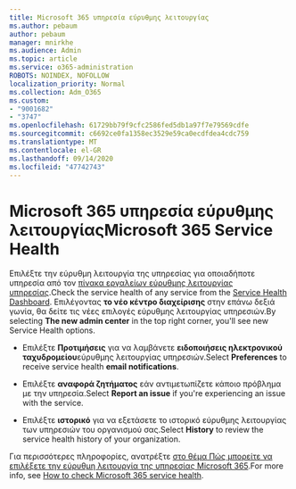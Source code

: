 ```yaml
---
title: Microsoft 365 υπηρεσία εύρυθμης λειτουργίας
ms.author: pebaum
author: pebaum
manager: mnirkhe
ms.audience: Admin
ms.topic: article
ms.service: o365-administration
ROBOTS: NOINDEX, NOFOLLOW
localization_priority: Normal
ms.collection: Adm_O365
ms.custom:
- "9001682"
- "3747"
ms.openlocfilehash: 61729bb79f9cfc2586fed5db1a97f7e79569cdfe
ms.sourcegitcommit: c6692ce0fa1358ec3529e59ca0ecdfdea4cdc759
ms.translationtype: MT
ms.contentlocale: el-GR
ms.lasthandoff: 09/14/2020
ms.locfileid: "47742743"
---
```

# <a name="microsoft-365-service-health"></a><span data-ttu-id="485e1-102">Microsoft 365 υπηρεσία εύρυθμης λειτουργίας</span><span class="sxs-lookup"><span data-stu-id="485e1-102">Microsoft 365 Service Health</span></span>


<span data-ttu-id="485e1-103">Επιλέξτε την εύρυθμη λειτουργία της υπηρεσίας για οποιαδήποτε υπηρεσία από τον [πίνακα εργαλείων εύρυθμης λειτουργίας υπηρεσίας](https://admin.microsoft.com/Adminportal/Home?source=applauncher#/servicehealth).</span><span class="sxs-lookup"><span data-stu-id="485e1-103">Check the service health of any service from the [Service Health Dashboard](https://admin.microsoft.com/Adminportal/Home?source=applauncher#/servicehealth).</span></span> <span data-ttu-id="485e1-104">Επιλέγοντας **το νέο κέντρο διαχείρισης** στην επάνω δεξιά γωνία, θα δείτε τις νέες επιλογές εύρυθμης λειτουργίας υπηρεσιών.</span><span class="sxs-lookup"><span data-stu-id="485e1-104">By selecting **The new admin center** in the top right corner, you'll see new Service Health options.</span></span>

- <span data-ttu-id="485e1-105">Επιλέξτε **Προτιμήσεις** για να λαμβάνετε **ειδοποιήσεις ηλεκτρονικού ταχυδρομείου**εύρυθμης λειτουργίας υπηρεσιών.</span><span class="sxs-lookup"><span data-stu-id="485e1-105">Select **Preferences** to receive service health **email notifications**.</span></span>

- <span data-ttu-id="485e1-106">Επιλέξτε **αναφορά ζητήματος** εάν αντιμετωπίζετε κάποιο πρόβλημα με την υπηρεσία.</span><span class="sxs-lookup"><span data-stu-id="485e1-106">Select **Report an issue** if you're experiencing an issue with the service.</span></span>

- <span data-ttu-id="485e1-107">Επιλέξτε **ιστορικό** για να εξετάσετε το ιστορικό εύρυθμης λειτουργίας των υπηρεσιών του οργανισμού σας.</span><span class="sxs-lookup"><span data-stu-id="485e1-107">Select **History** to review the service health history of your organization.</span></span> 

<span data-ttu-id="485e1-108">Για περισσότερες πληροφορίες, ανατρέξτε [στο θέμα Πώς μπορείτε να επιλέξετε την εύρυθμη λειτουργία της υπηρεσίας Microsoft 365](https://docs.microsoft.com/office365/enterprise/view-service-health).</span><span class="sxs-lookup"><span data-stu-id="485e1-108">For more info, see [How to check Microsoft 365 service health](https://docs.microsoft.com/office365/enterprise/view-service-health).</span></span> 